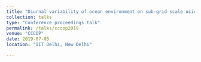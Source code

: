 ```yaml
---
title: "Diurnal variability of ocean environment on sub-grid scale using 1-D coupled model"
collection: talks
type: "Conference proceedings talk"
permalink: /talks/cccop2019
venue: "CCCOP"
date: 2019-07-05
location: "IIT Delhi, New Delhi"

---
```


